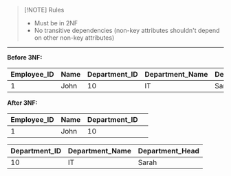 > [!NOTE] Rules
> - Must be in 2NF
> - No transitive dependencies (non-key attributes shouldn't depend on other non-key attributes)

---

**Before 3NF:**

| Employee_ID | Name | Department_ID | Department_Name | Department_Head |
| ----------- | ---- | ------------- | --------------- | --------------- |
| 1           | John | 10            | IT              | Sarah           |


**After 3NF:**

| Employee_ID | Name | Department_ID |     |
| ----------- | ---- | ------------- | --- |
| 1           | John | 10            |     |

| Department_ID | Department_Name | Department_Head |
| ------------- | --------------- | --------------- |
| 10            | IT              | Sarah           |
